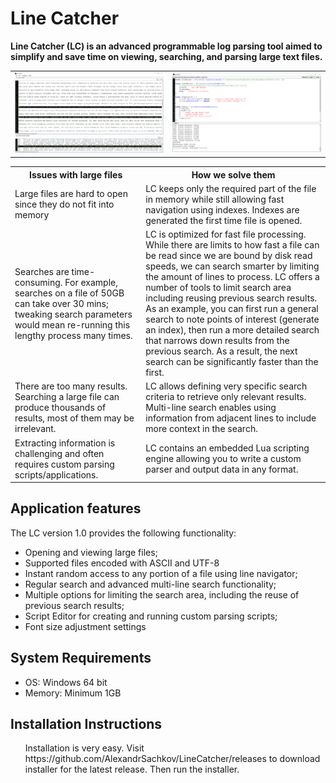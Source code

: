 <h1>Line Catcher</h1>

<p><b>Line Catcher (LC) is an advanced programmable log parsing tool aimed to simplify
    and save time on viewing, searching, and parsing large text files.</b></p>
    
<p><table>
    <tr>
        <td><img src="resources/images/overview1.png" alt="Overview #1"></td>
        <td><img src="resources/images/overview2.png" alt="Overview #2"></td>
    </tr>
</table></p>
    
<p><table>
    <tr>
        <th>Issues with large files</th>
        <th>How we solve them</th>
    </tr>
    <tr>
        <td>Large files are hard to open since they do not fit into memory</td>
        <td>LC keeps only the required part of the file in memory while still allowing 
            fast navigation using indexes. Indexes are generated the first time file is opened.</td>
    </tr>
    <tr>
        <td>Searches are time-consuming. For example, searches on a file of 50GB can take over 30 mins; 
            tweaking search parameters would mean re-running this lengthy process many times.</td>
        <td>LC is optimized for fast file processing. While there are limits to how fast a file 
            can be read since we are bound by disk read speeds, we can search smarter by limiting 
            the amount of lines to process. LC offers a number of tools to limit search area including 
            reusing previous search results. As an example, you can first run a general search to note 
            points of interest (generate an index), then run a more detailed search that narrows down 
            results from the previous search. As a result, the next search can be significantly faster 
            than the first.</td>
    </tr>
    <tr>
        <td>There are too many results. Searching a large file can produce thousands of results,
            most of them may be irrelevant.</td>
        <td>LC allows defining very specific search criteria to retrieve only relevant results. 
            Multi-line search enables using information from adjacent lines to include more context 
            in the search.</td>
    </tr>
    <tr>
        <td>Extracting information is challenging and often requires custom parsing scripts/applications.</td>
        <td>LC contains an embedded Lua scripting engine allowing you to write a custom parser and output 
            data in any format. </td>
    </tr>
</table></p>

<h2>Application features</h2>
<p>The LC version 1.0 provides the following functionality:</p>
<ul>
    <li>Opening and viewing large files;</li>
    <li>Supported files encoded with ASCII and UTF-8</li>
    <li>Instant random access to any portion of a file using line navigator;</li>
    <li>Regular search and advanced multi-line search functionality;</li>
    <li>Multiple options for limiting the search area, including the reuse of previous search results;</li>
    <li>Script Editor for creating and running custom parsing scripts;</li>
    <li>Font size adjustment settings</li>
</ul>

<h2>System Requirements</h2>
<ul>
    <li>OS: Windows 64 bit</li>
    <li>Memory: Minimum 1GB</li>
</ul>

<h2>Installation Instructions</h2>
<ul>
    Installation is very easy. Visit https://github.com/AlexandrSachkov/LineCatcher/releases to download installer for the latest           release. Then run the installer.
</ul>
